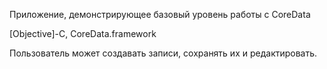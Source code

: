 Приложение, демонстрирующее базовый уровень работы с CoreData

[Objective]-C, CoreData.framework

Пользователь может создавать записи, сохранять их и редактировать.
